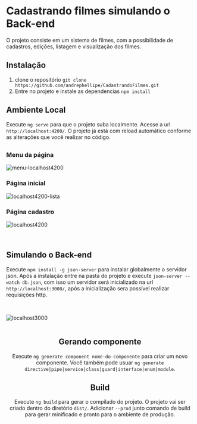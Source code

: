 # Cadastrando filmes simulando o Back-end

O projeto consiste em um sistema de filmes, com a possibilidade de cadastros, edições, listagem e visualização dos filmes.

## Instalação

1. clone o repositório `git clone https://github.com/andrephellipe/CadastrandoFilmes.git`
2. Entre no projeto e instale as dependencias `npm install`

## Ambiente Local

Execute `ng serve` para que o projeto suba localmente. Acesse a url `http://localhost:4200/`. O projeto já está com reload automático conforme as alterações que você realizar no código.
##

<h3>
  <p align="left">Menu da página</p>
</h3>

![menu-localhost4200](https://user-images.githubusercontent.com/78508014/128618690-02a23cdf-d2b3-4bfb-aaf3-d5945f6e7e59.jpg)
  
<h3>
  <p align="left">Página inicial</p>
</h3>
  
![localhost4200-lista](https://user-images.githubusercontent.com/78508014/128617595-dfc66e84-699c-45a0-94fa-be13cf8db888.jpg)

<h3>
  <p align="left">Página cadastro</p>
</h3>

![localhost4200](https://user-images.githubusercontent.com/78508014/128617707-ec68d877-0588-412e-b03b-887b376c46eb.jpg)

<br>
  
## Simulando o Back-end

Execute `npm install -g json-server` para instalar globalmente o servidor json. Após a instalação entre na pasta do projeto e execute `json-server --watch db.json`, com isso um servidor será inicializado na url `http://localhost:3000/`, após a inicialização sera possível realizar requisições http.

<br>
  
![localhost3000](https://user-images.githubusercontent.com/78508014/128617660-bb3d3d27-f229-4025-a8aa-089a37eaaa00.jpg)  
  
<div align="center">
  <img src="https://user-images.githubusercontent.com/78508014/128617660-bb3d3d27-f229-4025-a8aa-089a37eaaa00.jpg" width="0px" /
</div>

## Gerando componente

Execute `ng generate component nome-do-componente` para criar um novo componente. Você também pode usuar `ng generate directive|pipe|service|class|guard|interface|enum|module`.

## Build

Execute `ng build` para gerar o compilado do projeto. O projeto vai ser criado dentro do diretório `dist/`. Adicionar `--prod` junto comando de build para gerar minificado e pronto para o ambiente de produção.



